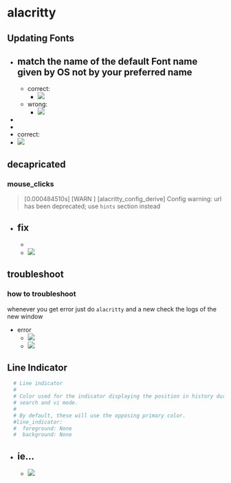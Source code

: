 # alacritty


## Updating Fonts

- match the name of the default Font name given by OS not by your preferred name
	- 
	-  correct:
		- ![](aharo_179_1.png)
	- wrong:
		- ![](aharo_179_2.png)
- 
- 
- correct:
- ![](aharo_179_3.png)



## decapricated 

### mouse_clicks

> 	[0.000484510s] [WARN ] [alacritty_config_derive] Config warning: url has been deprecated; use `hints` section instead

- fix
	- 
	- 
	- ![](aharo_181.png)






## troubleshoot

### how to troubleshoot

whenever you get error just do `alacritty` and a new check the logs of the new window

- error
	- ![](aharo24.png)
	- ![](aharo24_1.png)



## Line Indicator


``` yml
  # Line indicator
  #
  # Color used for the indicator displaying the position in history during
  # search and vi mode.
  #
  # By default, these will use the opposing primary color.
  #line_indicator:
  #  foreground: None
  #  background: None


```

- ie...
	- 
	- ![](aharo24_11.png)



